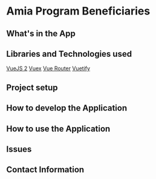 # Amia Program Beneficiaries

## What's in the App

## Libraries and Technologies used

[VueJS 2](https://vuejs.org/)
[Vuex](https://vuex.vuejs.org/)
[Vue Router](https://router.vuejs.org/)
[Vuetify](https://vuetifyjs.com/en/)

## Project setup

## How to develop the Application

## How to use the Application

## Issues

## Contact Information
